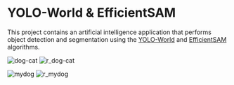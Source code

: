 # YOLO-World & EfficientSAM

This project contains an artificial intelligence application that performs object detection and segmentation using the [YOLO-World](https://docs.ultralytics.com/tr/models/yolo-world/) and [EfficientSAM](https://yformer.github.io/efficient-sam/) algorithms.

![dog-cat](https://github.com/yesillmustafa/YOLO-World-App/assets/74787246/ecda4933-27d0-4a13-b5c5-6473b7c5431e) ![r_dog-cat](https://github.com/yesillmustafa/YOLO-World-App/assets/74787246/cee33006-b88d-4e64-b551-94ec43ad6e33)

![mydog](https://github.com/yesillmustafa/YOLO-World-App/assets/74787246/5d28f683-dbb6-4338-81c7-872bc14b3eb3) ![r_mydog](https://github.com/yesillmustafa/YOLO-World-App/assets/74787246/b6128f3c-c02b-4255-8bec-48a1b98d1fac)

